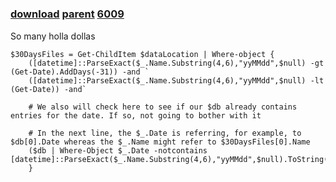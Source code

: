 ﻿---
pid:            6008
parent:         6007
children:       6009
poster:         holladolla
title:          
date:           2015-09-08 19:49:31
description:    So many holla dollas
format:         posh
---

# 

### [download](6008.ps1) [parent](6007.md) [6009](6009.md)

So many holla dollas

```posh
$30DaysFiles = Get-ChildItem $dataLocation | Where-object {
    ([datetime]::ParseExact($_.Name.Substring(4,6),"yyMMdd",$null) -gt (Get-Date).AddDays(-31)) -and `
    ([datetime]::ParseExact($_.Name.Substring(4,6),"yyMMdd",$null) -lt (Get-Date)) -and`
    
    # We also will check here to see if our $db already contains entries for the date. If so, not going to bother with it

    # In the next line, the $_.Date is referring, for example, to $db[0].Date whereas the $_.Name might refer to $30DaysFiles[0].Name
    ($db | Where-Object $_.Date -notcontains [datetime]::ParseExact($_.Name.Substring(4,6),"yyMMdd",$null).ToString("MM/dd/yyyy"))
    }
```
